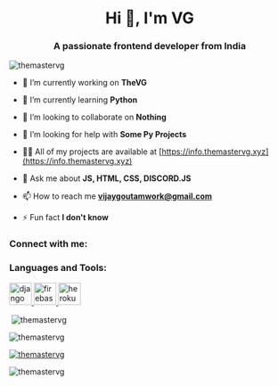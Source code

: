 <h1 align="center">Hi 👋, I'm VG</h1>
<h3 align="center">A passionate frontend developer from India</h3>

<p align="left"> <img src="https://komarev.com/ghpvc/?username=themastervg&label=Profile%20views&color=0e75b6&style=flat" alt="themastervg" /> </p>

- 🔭 I’m currently working on **TheVG**

- 🌱 I’m currently learning **Python**

- 👯 I’m looking to collaborate on **Nothing**

- 🤝 I’m looking for help with **Some Py Projects**

- 👨‍💻 All of my projects are available at [https://info.themastervg.xyz](https://info.themastervg.xyz)

- 💬 Ask me about **JS, HTML, CSS, DISCORD.JS**

- 📫 How to reach me **vijaygoutamwork@gmail.com**

- ⚡ Fun fact **I don't know**

<h3 align="left">Connect with me:</h3>
<p align="left">
</p>

<h3 align="left">Languages and Tools:</h3>
<p align="left"> <a href="https://www.djangoproject.com/" target="_blank" rel="noreferrer"> <img src="https://cdn.worldvectorlogo.com/logos/django.svg" alt="django" width="40" height="40"/> </a> <a href="https://firebase.google.com/" target="_blank" rel="noreferrer"> <img src="https://www.vectorlogo.zone/logos/firebase/firebase-icon.svg" alt="firebase" width="40" height="40"/> </a> <a href="https://heroku.com" target="_blank" rel="noreferrer"> <img src="https://www.vectorlogo.zone/logos/heroku/heroku-icon.svg" alt="heroku" width="40" height="40"/> </a> </p>


<p>&nbsp;<img align="center" src="https://github-readme-stats.vercel.app/api?username=themastervg&show_icons=true&locale=en" alt="themastervg" /></p>

<p><img align="center" src="https://github-readme-streak-stats.herokuapp.com/?user=themastervg&" alt="themastervg" /></p>

<p align="left"> <a href="https://github.com/ryo-ma/github-profile-trophy"><img src="https://github-profile-trophy.vercel.app/?username=themastervg" alt="themastervg" /></a> </p>
<p><img align="left" src="https://github-readme-stats.vercel.app/api/top-langs?username=themastervg&show_icons=true&locale=en&layout=compact" alt="themastervg" /></p>
